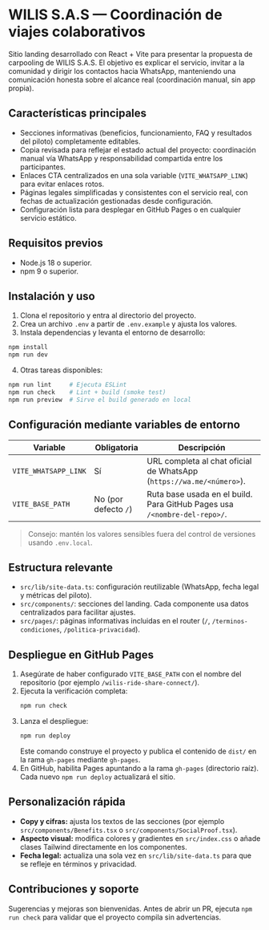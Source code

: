 # WILIS S.A.S — Coordinación de viajes colaborativos

Sitio landing desarrollado con React + Vite para presentar la propuesta de carpooling de WILIS S.A.S. El objetivo es explicar el servicio, invitar a la comunidad y dirigir los contactos hacia WhatsApp, manteniendo una comunicación honesta sobre el alcance real (coordinación manual, sin app propia).

## Características principales
- Secciones informativas (beneficios, funcionamiento, FAQ y resultados del piloto) completamente editables.
- Copia revisada para reflejar el estado actual del proyecto: coordinación manual vía WhatsApp y responsabilidad compartida entre los participantes.
- Enlaces CTA centralizados en una sola variable (`VITE_WHATSAPP_LINK`) para evitar enlaces rotos.
- Páginas legales simplificadas y consistentes con el servicio real, con fechas de actualización gestionadas desde configuración.
- Configuración lista para desplegar en GitHub Pages o en cualquier servicio estático.

## Requisitos previos
- Node.js 18 o superior.
- npm 9 o superior.

## Instalación y uso
1. Clona el repositorio y entra al directorio del proyecto.
2. Crea un archivo `.env` a partir de `.env.example` y ajusta los valores.
3. Instala dependencias y levanta el entorno de desarrollo:

```bash
npm install
npm run dev
```

4. Otras tareas disponibles:

```bash
npm run lint     # Ejecuta ESLint
npm run check    # Lint + build (smoke test)
npm run preview  # Sirve el build generado en local
```

## Configuración mediante variables de entorno
| Variable | Obligatoria | Descripción |
|----------|-------------|-------------|
| `VITE_WHATSAPP_LINK` | Sí | URL completa al chat oficial de WhatsApp (`https://wa.me/<número>`). |
| `VITE_BASE_PATH` | No (por defecto `/`) | Ruta base usada en el build. Para GitHub Pages usa `/<nombre-del-repo>/`. |

> Consejo: mantén los valores sensibles fuera del control de versiones usando `.env.local`.

## Estructura relevante
- `src/lib/site-data.ts`: configuración reutilizable (WhatsApp, fecha legal y métricas del piloto).
- `src/components/`: secciones del landing. Cada componente usa datos centralizados para facilitar ajustes.
- `src/pages/`: páginas informativas incluidas en el router (`/`, `/terminos-condiciones`, `/politica-privacidad`).

## Despliegue en GitHub Pages
1. Asegúrate de haber configurado `VITE_BASE_PATH` con el nombre del repositorio (por ejemplo `/wilis-ride-share-connect/`).
2. Ejecuta la verificación completa:
   ```bash
   npm run check
   ```
3. Lanza el despliegue:
   ```bash
   npm run deploy
   ```
   Este comando construye el proyecto y publica el contenido de `dist/` en la rama `gh-pages` mediante `gh-pages`.
4. En GitHub, habilita Pages apuntando a la rama `gh-pages` (directorio raíz). Cada nuevo `npm run deploy` actualizará el sitio.

## Personalización rápida
- **Copy y cifras:** ajusta los textos de las secciones (por ejemplo `src/components/Benefits.tsx` o `src/components/SocialProof.tsx`).
- **Aspecto visual:** modifica colores y gradientes en `src/index.css` o añade clases Tailwind directamente en los componentes.
- **Fecha legal:** actualiza una sola vez en `src/lib/site-data.ts` para que se refleje en términos y privacidad.

## Contribuciones y soporte
Sugerencias y mejoras son bienvenidas. Antes de abrir un PR, ejecuta `npm run check` para validar que el proyecto compila sin advertencias.
